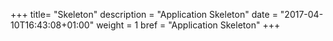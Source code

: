 +++
title= "Skeleton"
description = "Application Skeleton"
date = "2017-04-10T16:43:08+01:00"
weight = 1
bref = "Application Skeleton"
+++
